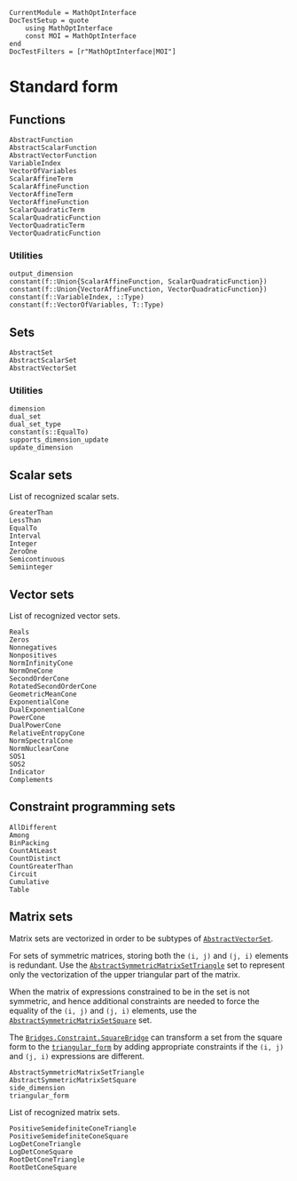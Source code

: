 ```@meta
CurrentModule = MathOptInterface
DocTestSetup = quote
    using MathOptInterface
    const MOI = MathOptInterface
end
DocTestFilters = [r"MathOptInterface|MOI"]
```

# Standard form

## Functions

```@docs
AbstractFunction
AbstractScalarFunction
AbstractVectorFunction
VariableIndex
VectorOfVariables
ScalarAffineTerm
ScalarAffineFunction
VectorAffineTerm
VectorAffineFunction
ScalarQuadraticTerm
ScalarQuadraticFunction
VectorQuadraticTerm
VectorQuadraticFunction
```

### Utilities

```@docs
output_dimension
constant(f::Union{ScalarAffineFunction, ScalarQuadraticFunction})
constant(f::Union{VectorAffineFunction, VectorQuadraticFunction})
constant(f::VariableIndex, ::Type)
constant(f::VectorOfVariables, T::Type)
```

## Sets

```@docs
AbstractSet
AbstractScalarSet
AbstractVectorSet
```

### Utilities

```@docs
dimension
dual_set
dual_set_type
constant(s::EqualTo)
supports_dimension_update
update_dimension
```

## Scalar sets

List of recognized scalar sets.
```@docs
GreaterThan
LessThan
EqualTo
Interval
Integer
ZeroOne
Semicontinuous
Semiinteger
```

## Vector sets

List of recognized vector sets.
```@docs
Reals
Zeros
Nonnegatives
Nonpositives
NormInfinityCone
NormOneCone
SecondOrderCone
RotatedSecondOrderCone
GeometricMeanCone
ExponentialCone
DualExponentialCone
PowerCone
DualPowerCone
RelativeEntropyCone
NormSpectralCone
NormNuclearCone
SOS1
SOS2
Indicator
Complements
```

## Constraint programming sets

```@docs
AllDifferent
Among
BinPacking
CountAtLeast
CountDistinct
CountGreaterThan
Circuit
Cumulative
Table
```

## Matrix sets

Matrix sets are vectorized in order to be subtypes of
[`AbstractVectorSet`](@ref).

For sets of symmetric matrices, storing both the
`(i, j)` and `(j, i)` elements is redundant. Use the
[`AbstractSymmetricMatrixSetTriangle`](@ref) set to represent only the
vectorization of the upper triangular part of the matrix.

When the matrix of expressions constrained to be in the set is not symmetric,
and hence additional constraints are needed to force the equality of the
`(i, j)` and `(j, i)` elements, use the
[`AbstractSymmetricMatrixSetSquare`](@ref) set.

The [`Bridges.Constraint.SquareBridge`](@ref) can transform a set from the
square form to the [`triangular_form`](@ref) by adding appropriate constraints
if the `(i, j)` and `(j, i)` expressions are different.

```@docs
AbstractSymmetricMatrixSetTriangle
AbstractSymmetricMatrixSetSquare
side_dimension
triangular_form
```

List of recognized matrix sets.
```@docs
PositiveSemidefiniteConeTriangle
PositiveSemidefiniteConeSquare
LogDetConeTriangle
LogDetConeSquare
RootDetConeTriangle
RootDetConeSquare
```
